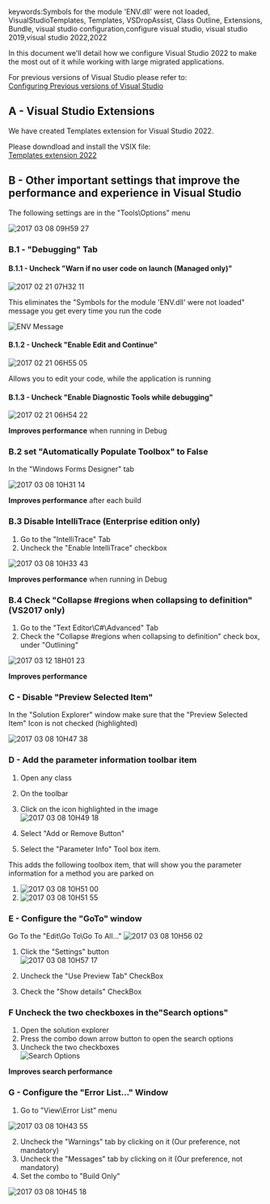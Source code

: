 keywords:Symbols for the module 'ENV.dll' were not loaded, VisualStudioTemplates, Templates, VSDropAssist, Class Outline, Extensions, Bundle, visual studio configuration,configure visual studio, visual studio 2019,visual studio 2022,2022

In this document we'll detail how we configure Visual Studio 2022 to make the most out of it while working with large migrated applications.

For previous versions of Visual Studio please refer to:  
[Configuring Previous versions of Visual Studio](http://doc.fireflymigration.com/configuring-previous-versions-of-visual-studio.html)


## A - Visual Studio Extensions
We have created Templates extension for Visual Studio 2022.  

Please downdload and install the VSIX file:   
[Templates extension 2022](https://github.com/FireflyMigration/VisualStudioTemplates2022/releases)

## B - Other important settings that improve the performance and experience in Visual Studio
The following settings are in the  "Tools\Options" menu

![2017 03 08 09H59 27](2022-01-03_15h49_50.png)


### B.1 - "Debugging" Tab
#### B.1.1 - Uncheck "Warn if no user code on launch (Managed only)"

![2017 02 21 07H32 11](2017-02-21_07h32_11_new.png)

This eliminates the "Symbols for the module 'ENV.dll' were not loaded" message you get every time you run the code

![ENV Message](ENV_message.png)

#### B.1.2 - Uncheck "Enable Edit and Continue"

![2017 02 21 06H55 05](2017-02-21_06h55_05_new.png)

Allows you to edit your code, while the application is running

#### B.1.3 - Uncheck "Enable Diagnostic Tools while debugging"

![2017 02 21 06H54 22](2017-02-21_06h54_22_new.png)

**Improves performance** when running in Debug

### B.2 set "Automatically Populate Toolbox" to False
In the "Windows Forms Designer" tab

![2017 03 08 10H31 14](2017-03-08_10h31_14_new.png)

**Improves performance** after each build

### B.3 Disable IntelliTrace (Enterprise edition only)
1. Go to the "IntelliTrace" Tab
2. Uncheck the "Enable IntelliTrace" checkbox

![2017 03 08 10H33 43](2017-03-08_10h33_43_new.png)

**Improves performance** when running in Debug



### B.4 Check "Collapse #regions when collapsing to definition" (VS2017 only)
1. Go to the "Text Editor\C#\Advanced" Tab
2. Check the "Collapse #regions when collapsing to definition" check box, under "Outlining"  

![2017 03 12 18H01 23](2017-03-12_18h01_23_new.png)  

**Improves performance**

### C - Disable "Preview Selected Item"
In the "Solution Explorer" window make sure that the "Preview Selected Item" Icon is not checked (highlighted)  

![2017 03 08 10H47 38](2022-01-03_15h48_31.png)

### D - Add the parameter information toolbar item
1. Open any class 
2. On the toolbar
3. Click on the icon highlighted in the image  
![2017 03 08 10H49 18](2022-01-03_15h51_52.png)

4. Select "Add or Remove Button"
5. Select the "Parameter Info" Tool box item.

This adds the following toolbox item, that will show you the parameter information for a method you are parked on

1. ![2017 03 08 10H51 00](2017-03-08_10h51_00_new.png)
2. ![2017 03 08 10H51 55](2017-03-08_10h51_55_new.png)

### E - Configure the "GoTo" window
Go To the "Edit\Go To\Go To All..."
![2017 03 08 10H56 02](2022-01-03_15h46_52.png)

1. Click the "Settings" button  
![2017 03 08 10H57 17](2022-01-03_15h43_55.png)

2. Uncheck the "Use Preview Tab" CheckBox
3. Check the "Show details" CheckBox

### F Uncheck the two checkboxes in the"Search options"
1. Open the solution explorer
2. Press the combo down arrow button to open the search options
3. Uncheck the two checkboxes  
![Search Options](2022-01-03_15h56_20.png)  

**Improves search performance**

### G - Configure the "Error List..." Window
1. Go to "View\Error List" menu  

![2017 03 08 10H43 55](2022-01-03_16h13_48.png)

2. Uncheck the "Warnings" tab by clicking on it (Our preference, not mandatory)
3. Uncheck the "Messages" tab by clicking on it (Our preference, not mandatory)
4. Set the combo to "Build Only"  

![2017 03 08 10H45 18](2022-01-03_16h16_42.png)

